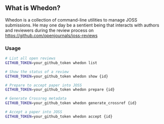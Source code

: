 ## What is Whedon?

Whedon is a collection of command-line utilities to manage JOSS submissions. He may one day be a sentient being that interacts with authors and reviewers during the review process on https://github.com/openjournals/joss-reviews

### Usage

```bash
# List all open reviews
GITHUB_TOKEN=your_github_token whedon list

# Show the status of a review
GITHUB_TOKEN=your_github_token whedon show {id}

# Prepare to accept paper into JOSS
GITHUB_TOKEN=your_github_token whedon prepare {id}

# Generate Crossreg metadata
GITHUB_TOKEN=your_github_token whedon generate_crossref {id}

# Accept a paper into JOSS
GITHUB_TOKEN=your_github_token whedon accept {id}
```


